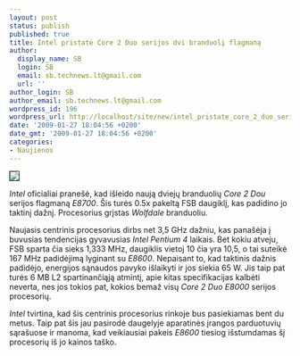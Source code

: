 ```yaml
---
layout: post
status: publish
published: true
title: Intel pristatė Core 2 Duo serijos dvi branduolį flagmaną
author:
  display_name: SB
  login: SB
  email: sb.technews.lt@gmail.com
  url: ''
author_login: SB
author_email: sb.technews.lt@gmail.com
wordpress_id: 196
wordpress_url: http://localhost/site/new/intel_pristate_core_2_duo_serijos_dvi_branduoli_flagmana/
date: '2009-01-27 18:04:56 +0200'
date_gmt: '2009-01-27 18:04:56 +0200'
categories:
- Naujienos
---
```

<div class="imgright"><img src="http://tbn3.google.com/images?q=tbn:YoMbLKRZxk0auM:http://xplhost.com/img/core2duo_logo.png" border="1" /></div>
<p><i>Intel</i> oficialiai pranešė, kad išleido naują dviejų branduolių <i>Core 2 Dou</i> serijos flagmaną <i>E8700</i>. Šis turės 0.5x pakeltą FSB daugiklį, kas padidino jo taktinį dažnį. Procesorius grįstas <i>Wolfdale</i> branduoliu.</p>
<p>Naujasis centrinis procesorius dirbs net 3,5 GHz dažniu, kas panašėja į buvusias tendencijas gyvavusias <i>Intel Pentium 4</i> laikais. Bet kokiu atveju, FSB sparta čia sieks 1,333 MHz, daugiklis vietoj 10 čia yra 10,5, o tai suteikė 167 MHz padidėjimą lyginant su <i>E8600</i>. Nepaisant to, kad taktinis dažnis padidėjo, energijos sąnaudos pavyko išlaikyti ir jos siekia 65 W. Jis taip pat turės 6 MB L2 spartinančiąją atmintį, apie kitas specifikacijas kalbėti neverta, nes jos tokios pat, kokios bemaž visų <i>Core 2 Duo E8000</i> serijos procesorių.</p>
<p><i>Intel</i> tvirtina, kad šis centrinis procesorius rinkoje bus pasiekiamas bent du metus. Taip pat šis jau pasirodė daugelyje aparatinės įrangos parduotuvių sąrašuose ir manoma, kad veikiausiai pakeis <i>E8600</i> tiesiog išstumdamas šį procesorių iš jo kainos taško.</p>
